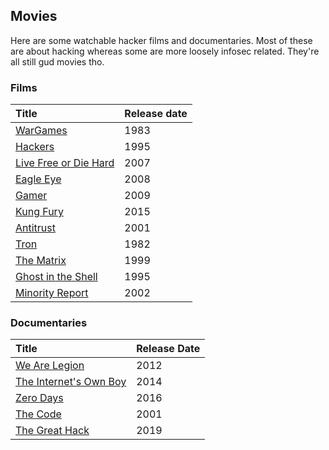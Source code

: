 ## Movies

Here are some watchable hacker films and documentaries. Most of these are about hacking whereas some are more loosely infosec related. They're all still gud movies tho.

### Films

| Title                                                        | Release date |
| :----------------------------------------------------------- | :----------- |
| [WarGames](https://web.archive.org/web/20210125135046/https://www.imdb.com/title/tt0086567/) | 1983         |
| [Hackers](https://web.archive.org/web/20210125135046/https://www.imdb.com/title/tt0113243/) | 1995         |
| [Live Free or Die Hard](https://web.archive.org/web/20210125135046/https://www.imdb.com/title/tt0337978/) | 2007         |
| [Eagle Eye](https://web.archive.org/web/20210125135046/https://www.imdb.com/title/tt1059786/) | 2008         |
| [Gamer](https://web.archive.org/web/20210125135046/https://www.imdb.com/title/tt1034032/) | 2009         |
| [Kung Fury](https://web.archive.org/web/20210125135046/https://www.imdb.com/title/tt3472226/) | 2015         |
| [Antitrust](https://web.archive.org/web/20210125135046/https://www.imdb.com/title/tt5446858/) | 2001         |
| [Tron](https://web.archive.org/web/20210125135046/https://www.imdb.com/title/tt0084827/) | 1982         |
| [The Matrix](https://web.archive.org/web/20210125135046/https://www.imdb.com/title/tt0133093/) | 1999         |
| [Ghost in the Shell](https://web.archive.org/web/20210125135046/https://www.imdb.com/title/tt0113568/) | 1995         |
| [Minority Report](https://web.archive.org/web/20210125135046/https://www.imdb.com/title/tt0181689/) | 2002         |

### Documentaries

| Title                                                        | Release Date |
| :----------------------------------------------------------- | :----------- |
| [We Are Legion](https://web.archive.org/web/20210125135046/https://www.imdb.com/title/tt2177843/) | 2012         |
| [The Internet's Own Boy](https://web.archive.org/web/20210125135046/https://archive.org/details/TheInternetsOwnBoyTheStoryOfAaronSwartz) | 2014         |
| [Zero Days](https://web.archive.org/web/20210125135046/https://www.imdb.com/title/tt5446858/) | 2016         |
| [The Code](https://web.archive.org/web/20210125135046/https://www.imdb.com/title/tt0315417/) | 2001         |
| [The Great Hack](https://web.archive.org/web/20210125135046/https://www.imdb.com/title/tt9358204/) | 2019         |